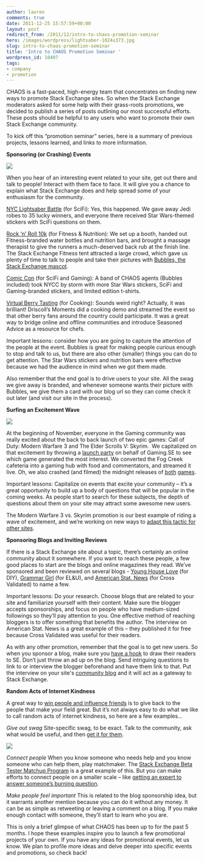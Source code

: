 ```yaml
---
author: lauren
comments: true
date: 2011-12-25 15:57:59+00:00
layout: post
redirect_from: /2011/12/intro-to-chaos-promotion-seminar
hero: /images/wordpress/lightsaber-1024x373.jpg
slug: intro-to-chaos-promotion-seminar
title: 'Intro to CHAOS Promotion Seminar '
wordpress_id: 10407
tags:
- company
- promotion
---
```


CHAOS is a fast-paced, high-energy team that concentrates on finding new ways to promote Stack Exchange sites. So when the Stack Exchange moderators asked for some help with their grass-roots promotions, we decided to publish a series of posts outlining our most successful efforts. These posts should be helpful to any users who want to promote their own Stack Exchange community.

To kick off this “promotion seminar” series, here is a summary of previous projects, lessons learned, and links to more information.

**Sponsoring (or Crashing) Events**


![](/blog/images/wordpress/lightsaber-1024x373.jpg)




When you hear of an interesting event related to your site, get out there and talk to people! Interact with them face to face. It will give you a chance to explain what Stack Exchange does and help spread some of your enthusiasm for the community.

[NYC Lightsaber Battle](http://chaos.stackexchange.com/2011/09/10687345494/) (for SciFi): Yes, this happened. We gave away Jedi robes to 35 lucky winners, and everyone there received Star Wars-themed stickers with SciFi questions on them.

[Rock ‘n’ Roll 10k](http://blog.stackexchange.com/2011/10/11873124659/) (for Fitness & Nutrition): We set up a booth, handed out Fitness-branded water bottles and nutrition bars, and brought a massage therapist to give the runners a much-deserved back rub at the finish line. The Stack Exchange Fitness tent attracted a large crowd, which gave us plenty of time to talk to people and take their pictures with [Bubbles, the Stack Exchange mascot](http://blog.stackoverflow.com/2011/10/meet-bubbles/).

[Comic Con](http://chaos.stackexchange.com/2011/10/11642821260/) (for SciFi and Gaming): A band of CHAOS agents (Bubbles included) took NYCC by storm with more Star Wars stickers, SciFi and Gaming-branded stickers, and limited edition t-shirts.

[Virtual Berry Tasting](http://blog.stackexchange.com/2011/11/12609314795/) (for Cooking): Sounds weird right? Actually, it was brilliant! Driscoll’s Moments did a cooking demo and streamed the event so that other berry fans around the country could participate. It was a great way to bridge online and offline communities and introduce Seasoned Advice as a resource for chefs.

Important lessons: consider how you are going to capture the attention of the people at the event. Bubbles is great for making people curious enough to stop and talk to us, but there are also other (smaller) things you can do to get attention. The Star Wars stickers and nutrition bars were effective because we had the audience in mind when we got them made.

Also remember that the end goal is to drive users to your site. All the swag we give away is branded, and whenever someone wants their picture with Bubbles, we give them a card with our blog url so they can come check it out later (and visit our site in the process).

**Surfing an Excitement Wave**

![](/blog/images/wordpress/SkyrimVsMW31.jpg)

At the beginning of November, everyone in the Gaming community was really excited about the back to back launch of two epic games: Call of Duty: Modern Warfare 3 and The Elder Scrolls V: Skyrim.  We capitalized on that excitement by throwing a [launch party](http://blog.stackoverflow.com/2011/11/elder-scrolls-vs-call-of-duty-livestream-4-est/) on behalf of Gaming.SE to see which game generated the most interest. We converted the Fog Creek cafeteria into a gaming hub with food and commentators, and streamed it live. Oh, we also crashed (and filmed) the midnight releases of [both](http://chaos.stackexchange.com/2011/11/12566614716/) [games](http://chaos.stackexchange.com/2011/11/12655882964/).

Important lessons: Capitalize on events that excite your community – it’s a great opportunity to build up a body of questions that will be popular in the coming weeks. As people start to search for these subjects, the depth of questions about them on your site may attract some awesome new users.

The Modern Warfare 3 vs. Skyrim promotion is our best example of riding a wave of excitement, and we’re working on new ways to [adapt this tactic for other sites](http://blog.stackexchange.com/2011/11/its-almost-thanksgiving-tell-your-friends-about-cooking-se/).

**Sponsoring Blogs and Inviting Reviews**

If there is a Stack Exchange site about a topic, there’s certainly an online community about it somewhere. If you want to reach these people, a few good places to start are the blogs and online magazines they read. We’ve sponsored and been reviewed on several blogs - [Young House Love](http://www.younghouselove.com/2011/08/fab-freebie-its-a-one-derful-life/) (for DIY), [Grammar Girl](http://grammar.quickanddirtytips.com/he-they-generic-personal-pronoun.aspx) (for EL&U), and [American Stat. News](http://magazine.amstat.org/blog/2011/12/01/qasitedec11/) (for Cross Validated) to name a few.

Important lessons: Do your research. Choose blogs that are related to your site and familiarize yourself with their content. Make sure the blogger accepts sponsorships, and focus on people who have medium-sized followings so they’ll pay attention to you. One effective method of reaching bloggers is to offer something that benefits the author. The interview on American Stat. News is a great example of this – they published it for free because Cross Validated was useful for their readers.

As with any other promotion, remember that the goal is to get new users. So when you sponsor a blog, make sure you [have a hook](http://blog.stackexchange.com/2011/11/12653191124/) to draw their readers to SE. Don’t just throw an ad up on the blog. Send intriguing questions to link to or interview the blogger beforehand and have them link to that. Put the interview on your site's [community blog](http://english.blogoverflow.com/2011/10/grammar-girl-interview/) and it will act as a gateway to Stack Exchange.

**Random Acts of Internet Kindness**

A great way to [win people and influence friends](http://blog.stackexchange.com/2011/08/8793010940/) is to give back to the people that make your field great. But it’s not always easy to do what we like to call random acts of internet kindness, so here are a few examples…

_Give out swag_
Site-specific swag, to be exact. Talk to the community, ask what would be useful, and then [get it for them](http://blog.stackexchange.com/2011/08/8745495085/).


![](/blog/images/wordpress/comicconswag-768x1024.jpg)


_Connect people_
When you know someone who needs help and you know someone who can help them, play matchmaker. The [Stack Exchange Beta Tester Matchup Program](http://blog.stackexchange.com/2011/08/9166799699/) is a great example of this. But you can make efforts to connect people on a smaller scale – like [getting an expert to answer someone’s burning question](http://blog.stackexchange.com/2011/10/12000363978/).

_Make people feel important_
This is related to the blog sponsorship idea, but it warrants another mention because you can do it without any money. It can be as simple as retweeting or leaving a comment on a blog. If you make enough contact with someone, they’ll start to learn who you are.

This is only a brief glimpse of what CHAOS has been up to for the past 5 months. I hope these examples inspire you to launch a few promotional projects of your own. If you have any ideas for promotional events, let us know. We plan to profile more ideas and delve deeper into specific events and promotions, so check back!
